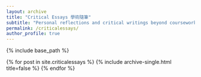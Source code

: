 ```yaml
---
layout: archive
title: "Critical Essays 學術隨筆"
subtitle: "Personal reflections and critical writings beyond coursework essays."
permalink: /criticalessays/
author_profile: true
---
```


{% include base_path %}

{% for post in site.criticalessays %}
  {% include archive-single.html title=false %}
{% endfor %}
